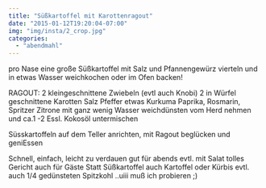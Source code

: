 ```yaml
---
title: "Süßkartoffel mit Karottenragout"
date: "2015-01-12T19:20:04-07:00"
img: "img/insta/2_crop.jpg"
categories:
  - "abendmahl"
---
```


pro Nase eine große Süßkartoffel
mit Salz und Pfannengewürz
vierteln und in etwas Wasser weichkochen oder im Ofen backen!

RAGOUT:
2 kleingeschnittene Zwiebeln (evtl auch Knobi)
2 in Würfel geschnittene Karotten
Salz Pfeffer etwas Kurkuma Paprika, Rosmarin, Spritzer Zitrone
mit ganz wenig Wasser weichdünsten
vom Herd nehmen und ca.1 -2 Essl. Kokosöl untermischen

Süsskartoffeln auf dem Teller anrichten, mit Ragout beglücken und geniEssen

Schnell, einfach, leicht zu verdauen gut für abends evtl. mit Salat tolles Gericht auch für Gäste
Statt Süßkartoffel auch Kartoffel oder Kürbis evtl. auch 1/4 gedünsteten Spitzkohl ..uiii muß ich probieren ;)
